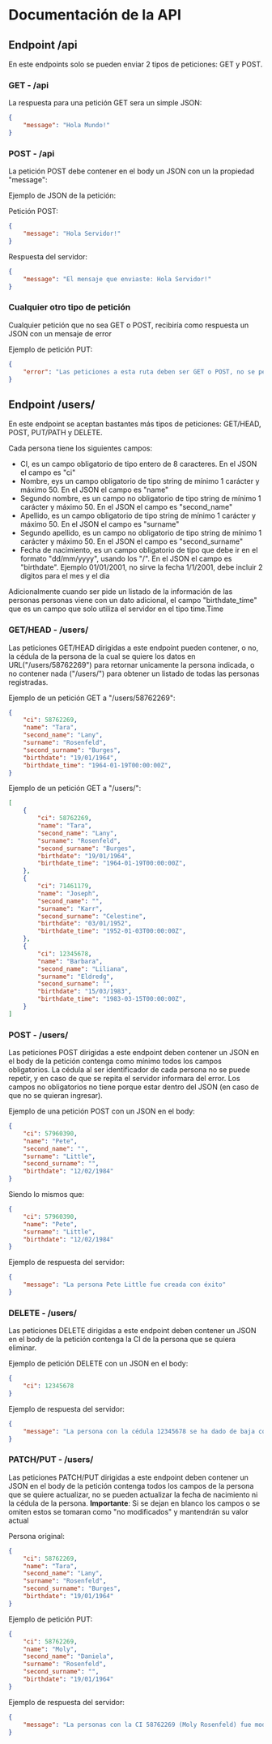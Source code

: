 # Documentación de la API

## Endpoint /api

En este endpoints solo se pueden enviar 2 tipos de peticiones: GET y POST.

### GET - /api

La respuesta para una petición GET sera un simple JSON:

```json
{
    "message": "Hola Mundo!"
}
```

### POST - /api

La petición POST debe contener en el body un JSON con un la propiedad "message":

Ejemplo de JSON de la petición:

Petición POST:

```json
{
    "message": "Hola Servidor!"
}
```

Respuesta del servidor:

```json
{
    "message": "El mensaje que enviaste: Hola Servidor!"
}
```

### Cualquier otro tipo de petición

Cualquier petición que no sea GET o POST, recibiría como respuesta un JSON con un mensaje de error

Ejemplo de petición PUT:

```json
{
    "error": "Las peticiones a esta ruta deben ser GET o POST, no se permite: PUT"
}
```

## Endpoint /users/

En este endpoint se aceptan bastantes más tipos de peticiones: GET/HEAD, POST, PUT/PATH y DELETE.

Cada persona tiene los siguientes campos:

- CI, es un campo obligatorio de tipo entero de 8 caracteres. En el JSON el campo es "ci"
- Nombre, eys un campo obligatorio de tipo string de mínimo 1 carácter y máximo 50. En el JSON el campo es "name"
- Segundo nombre, es un campo no obligatorio de tipo string de mínimo 1 carácter y máximo 50. En el JSON el campo es "second_name"
- Apellido, es un campo obligatorio de tipo string de mínimo 1 carácter y máximo 50. En el JSON el campo es "surname"
- Segundo apellido, es un campo no obligatorio de tipo string de mínimo 1 carácter y máximo 50. En el JSON el campo es "second_surname"
- Fecha de nacimiento, es un campo obligatorio de tipo que debe ir en el formato "dd/mm/yyyy", usando los "/". En el JSON el campo es "birthdate". Ejemplo 01/01/2001, no sirve la fecha 1/1/2001, debe incluir 2 digitos para el mes y el dia

Adicionalmente cuando ser pide un listado de la información de las personas personas viene con un dato adicional, el campo "birthdate_time" que es un campo que solo utiliza el servidor en el tipo time.Time

### GET/HEAD - /users/

Las peticiones GET/HEAD dirigidas a este endpoint pueden contener, o no, la cédula de la persona de la cual se quiere los datos en URL("/users/58762269") para retornar unicamente la persona indicada, o no contener nada ("/users/") para obtener un listado de todas las personas registradas.

Ejemplo de un petición GET a "/users/58762269":

```json
{
    "ci": 58762269,
    "name": "Tara",
    "second_name": "Lany",
    "surname": "Rosenfeld",
    "second_surname": "Burges",
    "birthdate": "19/01/1964",
    "birthdate_time": "1964-01-19T00:00:00Z",
}
```

Ejemplo de un petición GET a "/users/":

```json
[
    {
        "ci": 58762269,
        "name": "Tara",
        "second_name": "Lany",
        "surname": "Rosenfeld",
        "second_surname": "Burges",
        "birthdate": "19/01/1964",
        "birthdate_time": "1964-01-19T00:00:00Z",
    },
    {
        "ci": 71461179,
        "name": "Joseph",
        "second_name": "",
        "surname": "Karr",
        "second_surname": "Celestine",
        "birthdate": "03/01/1952",
        "birthdate_time": "1952-01-03T00:00:00Z",
    },
    {
        "ci": 12345678,
        "name": "Barbara",
        "second_name": "Liliana",
        "surname": "Eldredg",
        "second_surname": "",
        "birthdate": "15/03/1983",
        "birthdate_time": "1983-03-15T00:00:00Z",
    }
]
```

### POST - /users/

Las peticiones POST dirigidas a este endpoint deben contener un JSON en el body de la petición contenga como mínimo todos los campos obligatorios. La cédula al ser identificador de cada persona no se puede repetir, y en caso de que se repita el servidor informara del error. Los campos no obligatorios no tiene porque estar dentro del JSON (en caso de que no se quieran ingresar).

Ejemplo de una petición POST con un JSON en el body:

```json
{
    "ci": 57960390,
    "name": "Pete",
    "second_name": "",
    "surname": "Little",
    "second_surname": "",
    "birthdate": "12/02/1984"
}
```

Siendo lo mismos que:

```json
{
    "ci": 57960390,
    "name": "Pete",
    "surname": "Little",
    "birthdate": "12/02/1984"
}
```

Ejemplo de respuesta del servidor:

```json
{
    "message": "La persona Pete Little fue creada con éxito"
}
```

### DELETE - /users/

Las peticiones DELETE dirigidas a este endpoint deben contener un JSON en el body de la petición contenga la CI de la persona que se quiera eliminar.

Ejemplo de petición DELETE con un JSON en el body:

```json
{
    "ci": 12345678
}
```

Ejemplo de respuesta del servidor:

```json
{
    "message": "La persona con la cédula 12345678 se ha dado de baja con éxito"
}
```

### PATCH/PUT - /users/

Las peticiones PATCH/PUT dirigidas a este endpoint deben contener un JSON en el body de la petición contenga todos los campos de la persona que se quiere actualizar, no se pueden actualizar la fecha de nacimiento ni la cédula de la persona. **Importante**: Si se dejan en blanco los campos o se omiten estos se tomaran como "no modificados" y mantendrán su valor actual

Persona original:

```json
{
    "ci": 58762269,
    "name": "Tara",
    "second_name": "Lany",
    "surname": "Rosenfeld",
    "second_surname": "Burges",
    "birthdate": "19/01/1964"
}
```

Ejemplo de petición PUT:

```json
{
    "ci": 58762269,
    "name": "Moly",
    "second_name": "Daniela",
    "surname": "Rosenfeld",
    "second_surname": "",
    "birthdate": "19/01/1964"
}
```

Ejemplo de respuesta del servidor:

```json
{
    "message": "La personas con la CI 58762269 (Moly Rosenfeld) fue modificada correctamente"
}
```
